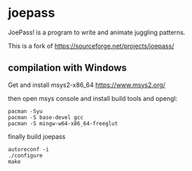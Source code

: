 # joepass
JoePass! is a program to write and animate juggling patterns.

This is a fork of https://sourceforge.net/projects/joepass/

## compilation with Windows

Get and install msys2-x86_64
https://www.msys2.org/

then open msys console and install build tools and opengl:

```
pacman -Syu
pacman -S base-devel gcc
pacman -S mingw-w64-x86_64-freeglut
```

finally build joepass

```
autoreconf -i
./configure
make
```





